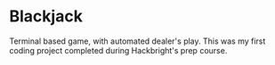 # Blackjack
Terminal based game, with automated dealer's play. This was my first coding project completed during Hackbright's prep course.

